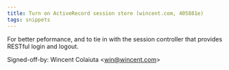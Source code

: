 ```yaml
---
title: Turn on ActiveRecord session store (wincent.com, 405881e)
tags: snippets
---
```


For better peformance, and to tie in with the session controller that provides RESTful login and logout.

Signed-off-by: Wincent Colaiuta &lt;win@wincent.com&gt;
